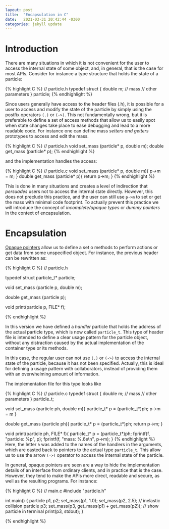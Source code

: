 ```yaml
---
layout: post
title:  "Encapsulation in C"
date:   2021-03-31 20:42:44 -0300
categories: jekyll update
---
```


# Introduction
There are many situations in which it is not convenient for the user to access the internal state of some object, and, in general, that is the case for most APIs. Consider for instance a type structure that holds the state of a particle:

{% highlight C %}
// particle.h
typedef struct {
  double m; // mass
  // other parameters
} particle;
{% endhighlight %}

Since users generally have access to the header files (.h), it is possible for a user to access and modify the state of the particle by simply using the postfix operators `(.)` or `(->)`. This not fundamentally wrong, but it is preferable to define a set of access methods that allow us to easily spot when state changes take place to ease debugging and lead to a more readable code. For instance one can define mass *setters and getters* prototypes to access and edit the mass.

{% highlight C %}
// particle.h
void set_mass (particle* p, double m);
double get_mass (particle* p);
{% endhighlight %}

and the implementation handles the access:

{% highlight C %}
// particle.c
void set_mass (particle* p, double m){
  p->m = m;
}
double get_mass (particle* p){
  return p->m;
}
{% endhighlight %}

This is done in many situations and creates a level of indirection that *persuades* users not to access the internal state directly. However, this does not preclude this practice, and the user can still use `p->m` to set or get the mass with minimal code footprint. To actually prevent this practice we will introduce the concept of *incomplete/opaque types* or *dummy pointers* in the context of encapsulation.

# Encapsulation

[Opaque pointers](https://en.wikipedia.org/wiki/Opaque_pointer) allow us to define a set o methods to perform actions or get data from some unspecified object. For instance, the previous header can be rewritten as:

{% highlight C %}
// particle.h

typedef struct particle_t* particle;

void set_mass (particle p, double m);

double get_mass (particle p);

void print(particle p, FILE* f);

{% endhighlight %}

In this version we have defined a *handler* particle that holds the address of the actual particle type, which is now called `particle_t`. This type of header file is intended to define a clear usage pattern for the particle object, without any distraction caused by the actual implementation of the container type or its methods.

In this case, the regular user can not use `(.)` or `(->)` to access the internal state of the particle, because it has not been specified. Actually, this is ideal for defining a usage pattern with collaborators, instead of providing them with an overwhelming amount of information.

The implementation file for this type looks like

{% highlight C %}
// particle.c
typedef struct {
  double m; // mass
  // other parameters
} particle_t;

void set_mass (particle ph, double m){
  particle_t* p = (particle_t*)ph;
  p->m = m
}

double get_mass (particle ph){
  particle_t* p = (particle_t*)ph;
  return p->m;
}

void print(particle ph, FILE* f){
  particle_t* p = (particle_t*)ph;
  fprintf(f, "particle: %p", p);
  fprintf(f, "mass: %.6e\n", p->m);
}
{% endhighlight %}
Here, the letter `h` was added to the names of the handlers in the arguments, which are casted back to pointers to the actual type `particle_t`. This allow us to use the arrow `(->)` operator to access the internal state of the particle.

In general, opaque pointers are seen are a way to hide the implementation details of an interface from ordinary clients, and in practice that is the case. However, they tend to make the APIs more direct, readable and secure, as well as the resulting programs. For instance:

{% highlight C %}
// main.c
#include "particle.h"

int main()
{
  particle p1, p2;
  set_mass(p1, 1.0);
  set_mass(p2, 2.5);
  // inelastic collision
  particle p3;
  set_mass(p3, get_mass(p1) + get_mass(p2));
  // show particle in terminal
  print(p3, stdout);
}



{% endhighlight %}